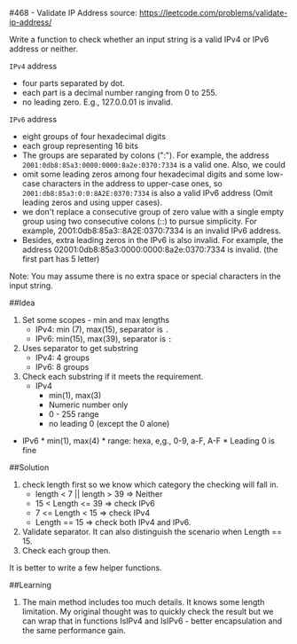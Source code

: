 #468 - Validate IP Address
source: https://leetcode.com/problems/validate-ip-address/

Write a function to check whether an input string is a valid IPv4 or IPv6 address or neither.

``IPv4`` address

* four parts separated by dot.
* each part is a decimal number ranging from 0 to 255.
* no leading zero. E.g., 127.0.0.01 is invalid.

``IPv6`` address

* eight groups of four hexadecimal digits
* each group representing 16 bits
* The groups are separated by colons (":"). For example, the address ``2001:0db8:85a3:0000:0000:8a2e:0370:7334`` is a valid one. Also, we could 
* omit some leading zeros among four hexadecimal digits and some low-case characters in the address to upper-case ones, so ``2001:db8:85a3:0:0:8A2E:0370:7334`` is also a valid IPv6 address (Omit leading zeros and using upper cases).
* we don't replace a consecutive group of zero value with a single empty group using two consecutive colons (::) to pursue simplicity. For example, 2001:0db8:85a3::8A2E:0370:7334 is an invalid IPv6 address.
* Besides, extra leading zeros in the IPv6 is also invalid. For example, the address 02001:0db8:85a3:0000:0000:8a2e:0370:7334 is invalid. (the first part has 5 letter)

Note: You may assume there is no extra space or special characters in the input string.

##Idea
1. Set some scopes - min and max lengths
	* IPv4: min (7), max(15), separator is `.`
	* IPv6: min(15), max(39), separator is `:`
2. Uses separator to get substring
	* IPv4: 4 groups
	* IPv6: 8 groups
3. Check each substring if it meets the requirement.
	* IPv4
		* min(1), max(3)
		* Numeric number only
		* 0 - 255 range
		* no leading 0 (except the 0 alone)
* IPv6
		* min(1), max(4)
		* range: hexa, e,g., 0-9, a-F, A-F
		* Leading 0 is fine

##Solution
1. check length first so we know which category the checking will fall in.
	* length < 7 || length > 39 => Neither
	* 15 < Length <= 39 => check IPv6
	* 7 <= Length < 15 => check IPv4
	* Length == 15 => check both IPv4 and IPv6.
2. Validate separator. It can also distinguish the scenario when Length == 15.
3. Check each group then.

It is better to write a few helper functions.


##Learning
1. The main method includes too much details. It knows some length limitation. My original thought was to quickly check the result but we can wrap that in functions IsIPv4 and IsIPv6 - better encapsulation and the same performance gain.
